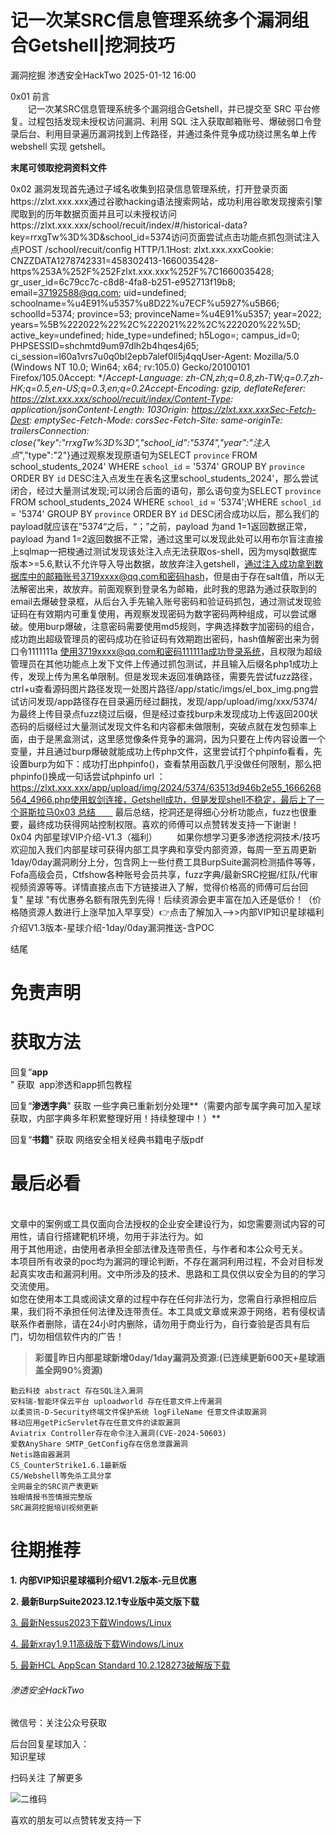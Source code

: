 #  记一次某SRC信息管理系统多个漏洞组合Getshell|挖洞技巧   
漏洞挖掘  渗透安全HackTwo   2025-01-12 16:00  
  
0x01 前言   
       记一次某SRC信息管理系统多个漏洞组合Getshell，并已提交至 SRC 平台修复。过程包括发现未授权访问漏洞、利用 SQL 注入获取邮箱账号、爆破弱口令登录后台、利用目录遍历漏洞找到上传路径，并通过条件竞争成功绕过黑名单上传 webshell 实现 getshell。  
  
**末尾可领取挖洞资料文件**  
  
0x02 漏洞发现首先通过子域名收集到招录信息管理系统，打开登录页面https://zlxt.xxx.xxx通过谷歌hacking语法搜索网站，成功利用谷歌发现搜索引擎爬取到的历年数据页面并且可以未授权访问https://zlxt.xxx.xxx/school/recuit/index/#/historical-data?key=rrxgTw%3D%3D&amp;school_id=5374访问页面尝试点击功能点抓包测试注入点POST /school/recuit/config HTTP/1.1Host: zlxt.xxx.xxxCookie: CNZZDATA1278742331=458302413-1660035428-https%253A%252F%252Fzlxt.xxx.xxx%252F%7C1660035428; gr_user_id=6c79cc7c-c8d8-4fa8-b251-e952713f19b8; email=37192588@qq.com; uid=undefined; schoolname=%u4E91%u5357%u8D22%u7ECF%u5927%u5B66; schoolId=5374; province=53; provinceName=%u4E91%u5357; year=2022; years=%5B%222022%22%2C%222021%22%2C%222020%22%5D; active_key=undefined; hide_type=undefined; h5Logo=; campus_id=0; PHPSESSID=shchmtd9um97dlh2b4hqes4j65; ci_session=l60a1vrs7u0q0bl2epb7alef0ll5j4qqUser-Agent: Mozilla/5.0 (Windows NT 10.0; Win64; x64; rv:105.0) Gecko/20100101 Firefox/105.0Accept: */*Accept-Language: zh-CN,zh;q=0.8,zh-TW;q=0.7,zh-HK;q=0.5,en-US;q=0.3,en;q=0.2Accept-Encoding: gzip, deflateReferer: https://zlxt.xxx.xxx/school/recuit/index/Content-Type: application/jsonContent-Length: 103Origin: https://zlxt.xxx.xxxSec-Fetch-Dest: emptySec-Fetch-Mode: corsSec-Fetch-Site: same-originTe: trailersConnection: close{"key":"rrxgTw%3D%3D","school_id":"5374","year":"注入点*","type":"2"}通过观察发现原语句为SELECT `province` FROM school_students_2024' WHERE `school_id` = '5374' GROUP BY `province` ORDER BY `id` DESC注入点发生在表名这里school_students_2024'，那么尝试闭合，经过大量测试发现;可以闭合后面的语句，那么语句变为SELECT `province` FROM school_students_2024 WHERE `school_id` = '5374';WHERE `school_id` = '5374' GROUP BY `province` ORDER BY `id` DESC闭合成功以后，那么我们的payload就应该在”5374“之后，“；”之前，payload 为and 1=1返回数据正常，payload 为and 1=2返回数据不正常，通过这里可以发现此处可以用布尔盲注直接上sqlmap一把梭通过测试发现该处注入点无法获取os-shell，因为mysql数据库版本>=5.6,默认不允许导入导出数据，故放弃注入getshell，通过注入成功拿到数据库中的邮箱账号3719xxxx@qq.com和密码hash，但是由于存在salt值，所以无法解密出来，故放弃。前面观察到登录名为邮箱，此时我的思路为通过获取到的email去爆破登录框，从后台入手先输入账号密码和验证码抓包，通过测试发现验证码在有效期内可重复使用，再观察发现密码为数字密码两种组成，可以尝试爆破。使用burp爆破，注意密码需要使用md5规则，字典选择数字加密码的组合，成功跑出超级管理员的密码成功在验证码有效期跑出密码，hash值解密出来为弱口令1111111a 使用3719xxxx@qq.com和密码111111a成功登录系统，且权限为超级管理员在其他功能点上发下文件上传通过抓包测试，并且输入后缀名php1成功上传，发现上传为黑名单限制。但是发现未返回准确路径，需要先尝试fuzz路径，ctrl+u查看源码图片路径发现一处图片路径/app/static/imgs/el_box_img.png尝试访问发现/app路径存在目录遍历经过翻找，发现/app/upload/img/xxx/5374/为最终上传目录点fuzz绕过后缀，但是经过查找burp未发现成功上传返回200状态码的后缀经过大量测试发现文件名和内容都未做限制，突破点就在发包频率上面，由于是黑盒测试，这里感觉像条件竞争的漏洞，因为只要在上传内容设置一个变量，并且通过burp爆破就能成功上传php文件，这里尝试打个phpinfo看看，先设置burp为如下：成功打出phpinfo()，查看禁用函数几乎没做任何限制，那么把phpinfo()换成一句话尝试phpinfo url ：https://zlxt.xxx.xxx/app/upload/img/2024/5374/63513d946b2e55_1666268564_4966.php使用蚁剑连接，Getshell成功，但是发现shell不稳定，最后上了一个哥斯拉马0x03 总结        最后总结，挖洞还是得细心分析功能点，fuzz也很重要，最终成功获得网站控制权限。喜欢的师傅可以点赞转发支持一下谢谢！0x04 内部星球VIP介绍-V1.3（福利）        如果你想学习更多渗透挖洞技术/技巧欢迎加入我们内部星球可获得内部工具字典和享受内部资源，每周一至五周更新1day/0day漏洞刷分上分，包含网上一些付费工具BurpSuite漏洞检测插件等等，Fofa高级会员，Ctfshow各种账号会员共享，fuzz字典/最新SRC挖掘/红队/代审视频资源等等。详情直接点击下方链接进入了解，觉得价格高的师傅可后台回复" 星球 "有优惠券名额有限先到先得！后续资源会更丰富在加入还是低价！（价格随资源人数进行上涨早加入早享受）👉点击了解加入-->>内部VIP知识星球福利介绍V1.3版本-星球介绍-1day/0day漏洞推送-含POC  
  
结尾  
  
# 免责声明  
  
  
# 获取方法  
  
  
回复“**app**  
" 获取  app渗透和app抓包教程  
  
回复“**渗透字典**" 获取 一些字典已重新划分处理**（需要内部专属字典可加入星球获取，内部字典多年积累整理好用！持续整理中！）**  
  
  
回复“**书籍**" 获取 网络安全相关经典书籍电子版pdf  
  
# 最后必看  
  
  
      
文章中的案例或工具仅面向合法授权的企业安全建设行为，如您需要测试内容的可用性，请自行搭建靶机环境，勿用于非法行为。如  
用于其他用途，由使用者承担全部法律及连带责任，与作者和本公众号无关。  
本项目所有收录的poc均为漏洞的理论判断，不存在漏洞利用过程，不会对目标发起真实攻击和漏洞利用。文中所涉及的技术、思路和工具仅供以安全为目的的学习交流使用。  
如您在使用本工具或阅读文章的过程中存在任何非法行为，您需自行承担相应后果，我们将不承担任何法律及连带责任。本工具或文章或来源于网络，若有侵权请联系作者删除，请在24小时内删除，请勿用于商业行为，自行查验是否具有后门，切勿相信软件内的广告！  
  
  
  
> **彩蛋🌟昨日内部星球新增0day/1day漏洞及资源:(已连续更新600天+星球涵盖全网90%资源)**  
  
  
```
勤云科技 abstract 存在SQL注入漏洞
安科瑞-智能环保云平台 uploadworld 存在任意文件上传漏洞
以柔资讯-D-Security终端文件保护系统 logFileName 任意文件读取漏洞
移动应用getPicServlet存在任意文件的读取漏洞
Aviatrix Controller存在命令注入漏洞(CVE-2024-50603)
爱数AnyShare SMTP_GetConfig存在信息泄露漏洞
Netis路由器漏洞
CS_CounterStrike1.6.1最新版
CS/Webshell等免杀工具分享
全网最全的SRC资产表更新
独眼情报书签情报完整版
SRC漏洞挖掘培训视频更新
```  
  
  
  
# 往期推荐  
  
  
**1. 内部VIP知识星球福利介绍V1.2版本-元旦优惠**  
  
**2. 最新BurpSuite2023.12.1专业版中英文版下载**  
  
[3. 最新Nessus2023下载Windows/Linux](http://mp.weixin.qq.com/s?__biz=Mzg3ODE2MjkxMQ==&mid=2247484713&idx=1&sn=0fdab59445d9e0849843077365607b18&chksm=cf16a399f8612a8f6feb8362b1d946ea15ce4ff8a4a4cf0ce2c21f433185c622136b3c5725f3&scene=21#wechat_redirect)  
  
  
[4. 最新xray1.9.11高级版下载Windows/Linux](http://mp.weixin.qq.com/s?__biz=Mzg3ODE2MjkxMQ==&mid=2247483882&idx=1&sn=e1bf597eb73ee7881ae132cc99ac0c8e&chksm=cf16a75af8612e4c73eda9f52218ccfc6de72725eb37aff59e181435de095b71e653b446c521&scene=21#wechat_redirect)  
  
  
[5. 最新HCL AppScan Standard 10.2.128273破解版下载](http://mp.weixin.qq.com/s?__biz=Mzg3ODE2MjkxMQ==&mid=2247483850&idx=1&sn=8fad4ed1e05443dce28f6ee6d89ab920&chksm=cf16a77af8612e6c688c55f7a899fe123b0f71735eb15988321d0bd4d14363690c96537bc1fb&scene=21#wechat_redirect)  
  
  
  
###### 渗透安全HackTwo  
  
  
微信号：关注公众号获取  
  
后台回复星球加入：  
知识星球  
  
扫码关注 了解更多  
  
![](https://mmbiz.qpic.cn/sz_mmbiz_png/RjOvISzUFq6qFFAxdkV2tgPPqL76yNTw38UJ9vr5QJQE48ff1I4Gichw7adAcHQx8ePBPmwvouAhs4ArJFVdKkw/640?wx_fmt=png "二维码")  
  
  
  
喜欢的朋友可以点赞转发支持一下  
  
  
